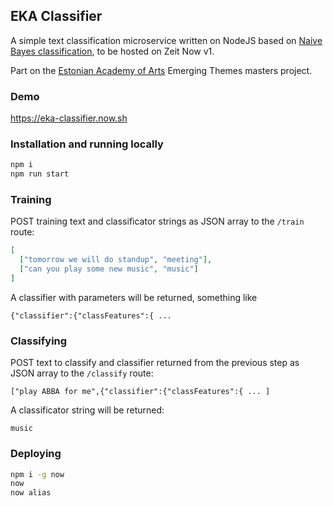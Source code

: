 ## EKA Classifier

A simple text classification microservice written on NodeJS based on [Naive Bayes classification](https://github.com/NaturalNode/natural#bayesian-and-logistic-regression), to be hosted on Zeit Now v1.

Part on the [Estonian Academy of Arts](https://www.artun.ee/en/home/) Emerging Themes masters project.

### Demo

https://eka-classifier.now.sh

### Installation and running locally

```sh
npm i
npm run start
```

### Training

POST training text and classificator strings as JSON array to the `/train` route:

```json
[
  ["tomorrow we will do standup", "meeting"],
  ["can you play some new music", "music"]
]
```

A classifier with parameters will be returned, something like

```
{"classifier":{"classFeatures":{ ...
```

### Classifying

POST text to classify and classifier returned from the previous step as JSON array to the `/classify` route:

```
["play ABBA for me",{"classifier":{"classFeatures":{ ... ]
```

A classificator string will be returned:

```
music
```

### Deploying

```sh
npm i -g now
now
now alias
```
